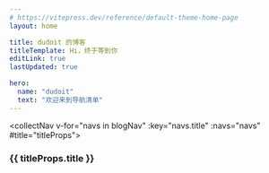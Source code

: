 ```yaml
---
# https://vitepress.dev/reference/default-theme-home-page
layout: home

title: dudoit 的博客
titleTemplate: Hi，终于等到你
editLink: true
lastUpdated: true

hero:
  name: "dudoit"
  text: "欢迎来到导航清单"
---
```


<!-- 自定义组件 -->
<script setup>
import collectNav from './.vitepress/components/collectNav.vue';
import { blogNav } from './.vitepress/components/config.ts';

const openNav = (link) => location.href = link
</script>

<collectNav v-for="navs in blogNav" :key="navs.title" :navs="navs" #title="titleProps">
  <h3 @click="openNav(titleProps.link)" class="slot-nav-title">{{ titleProps.title }}</h3>
</collectNav>